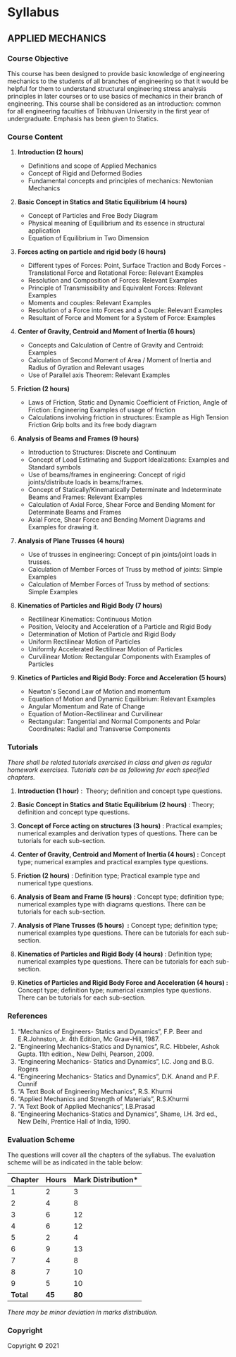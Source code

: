 # Syllabus

## **APPLIED MECHANICS**

### **Course Objective**

This course has been designed to provide basic knowledge of engineering mechanics to the students of all branches of engineering so that it would be helpful for them to understand structural engineering stress analysis principles in later courses or to use basics of mechanics in their branch of engineering. This course shall be considered as an introduction: common for all engineering faculties of Tribhuvan University in the first year of undergraduate. Emphasis has been given to Statics.

### **Course Content**

1. **Introduction (2 hours)**
    * Definitions and scope of Applied Mechanics
    * Concept of Rigid and Deformed Bodies
    * Fundamental concepts and principles of mechanics: Newtonian Mechanics

2. **Basic Concept in Statics and Static Equilibrium (4 hours)**
    * Concept of Particles and Free Body Diagram
    * Physical meaning of Equilibrium and its essence in structural application
    * Equation of Equilibrium in Two Dimension

3. **Forces acting on particle and rigid body (6 hours)**
    * Different types of Forces: Point, Surface Traction and Body Forces - Translational Force and Rotational Force: Relevant Examples
    * Resolution and Composition of Forces: Relevant Examples
    * Principle of Transmissibility and Equivalent Forces: Relevant Examples
    * Moments and couples: Relevant Examples
    * Resolution of a Force into Forces and a Couple: Relevant Examples
    * Resultant of Force and Moment for a System of Force: Examples

4. **Center of Gravity, Centroid and Moment of Inertia (6 hours)**
    * Concepts and Calculation of Centre of Gravity and Centroid: Examples
    * Calculation of Second Moment of Area / Moment of Inertia and Radius of Gyration and Relevant usages
    * Use of Parallel axis Theorem: Relevant Examples

5. **Friction (2 hours)**
    * Laws of Friction, Static and Dynamic Coefficient of Friction, Angle of Friction: Engineering Examples of usage of friction
    * Calculations involving friction in structures: Example as High Tension Friction Grip bolts and its free body diagram

6. **Analysis of Beams and Frames (9 hours)**
    * Introduction to Structures: Discrete and Continuum 
    * Concept of Load Estimating and Support Idealizations: Examples and Standard symbols
    * Use of beams/frames in engineering: Concept of rigid joints/distribute loads in beams/frames. 
    * Concept of Statically/Kinematically Determinate and Indeterminate Beams and Frames: Relevant Examples
    * Calculation of Axial Force, Shear Force and Bending Moment for Determinate Beams and Frames
    * Axial Force, Shear Force and Bending Moment Diagrams and Examples for drawing it. 

7. **Analysis of Plane Trusses (4 hours)**
    * Use of trusses in engineering: Concept of pin joints/joint loads in trusses. 
    * Calculation of Member Forces of Truss by method of joints: Simple Examples
    * Calculation of Member Forces of Truss by method of sections: Simple Examples

8. **Kinematics of Particles and Rigid Body (7 hours)**
    * Rectilinear Kinematics: Continuous Motion
    * Position, Velocity and Acceleration of a Particle and Rigid Body
    * Determination of Motion of Particle and Rigid Body
    * Uniform Rectilinear Motion of Particles
    * Uniformly Accelerated Rectilinear Motion of Particles
    * Curvilinear Motion: Rectangular Components with Examples of Particles

9. **Kinetics of Particles and Rigid Body: Force and Acceleration (5 hours)**
    * Newton's Second Law of Motion and momentum
    * Equation of Motion and Dynamic Equilibrium: Relevant Examples
    * Angular Momentum and Rate of Change 
    * Equation of Motion-Rectilinear and Curvilinear
    * Rectangular: Tangential and Normal Components and Polar Coordinates: Radial and Transverse Components  

### **Tutorials**

*There shall be related tutorials exercised in class and given as regular homework exercises. Tutorials can be as following for each specified chapters.*

1. **Introduction (1 hour)** :  Theory; definition and concept type questions.

2. **Basic Concept in Statics and Static Equilibrium (2 hours)** : Theory; definition and concept type questions. 

3. **Concept of Force acting on structures (3 hours)** : Practical examples; numerical examples and derivation types of questions. There can be tutorials for each sub-section.

4. **Center of Gravity, Centroid and Moment of Inertia (4 hours) :** Concept type; numerical examples and practical examples type questions. 

5. **Friction (2 hours)** : Definition type; Practical example type and numerical type questions. 

6. **Analysis of Beam and Frame (5 hours)** : Concept type; definition type; numerical examples type with diagrams questions. There can be tutorials for each sub-section.

7. **Analysis of Plane Trusses (5 hours)  :** Concept type; definition type; numerical examples type questions. There can be tutorials for each sub-section.

8. **Kinematics of Particles and Rigid Body (4 hours)** : Definition type; numerical examples type questions. There can be tutorials for each sub-section.

9. **Kinetics of Particles and Rigid Body Force and Acceleration (4 hours) :** Concept type; definition type; numerical examples type questions.  There can be tutorials for each sub-section.

### **References**

1. “Mechanics of Engineers- Statics and Dynamics”, F.P. Beer and E.R.Johnston, Jr. 4th Edition, Mc Graw-Hill, 1987.
2. “Engineering Mechanics-Statics and Dynamics”, R.C. Hibbeler, Ashok Gupta. 11th edition., New Delhi, Pearson, 2009.
3. “Engineering Mechanics- Statics and Dynamics”, I.C. Jong and B.G. Rogers
4. “Engineering Mechanics- Statics and Dynamics”, D.K. Anand and P.F. Cunnif
5. “A Text Book of Engineering Mechanics”, R.S. Khurmi
6. “Applied Mechanics and Strength of Materials”, R.S.Khurmi
7. “A Text Book of Applied Mechanics”, I.B.Prasad
8. “Engineering Mechanics-Statics and Dynamics”, Shame, I.H. 3rd ed., New Delhi, Prentice Hall of India, 1990.

### **Evaluation Scheme**

The questions will cover all the chapters of the syllabus. The evaluation scheme will be as indicated in the table below:

| Chapter | Hours | Mark Distribution* |
|---|---|---|
| 1 | 2 | 3 |
| 2 | 4 | 8 |
| 3 | 6 | 12 |
| 4 | 6 | 12 |
| 5 | 2 | 4 |
| 6 | 9 | 13 |
| 7 | 4 | 8 |
| 8 | 7 | 10 |
| 9 | 5 | 10 |
| **Total** | **45** | **80** |

*There may be minor deviation in marks distribution.*

### **Copyright**

Copyright © 2021 
